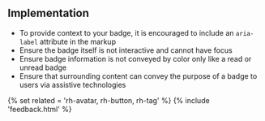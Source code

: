 ## Implementation 
- To provide context to your badge, it is encouraged to include an <code>aria-label</code> attribute in the markup
- Ensure the badge itself is not interactive and cannot have focus
- Ensure badge information is not conveyed by color only like a read or unread badge
- Ensure that surrounding content can convey the purpose of a badge to users via assistive technologies

{% set related = 'rh-avatar, rh-button, rh-tag' %}
{% include 'feedback.html' %}
